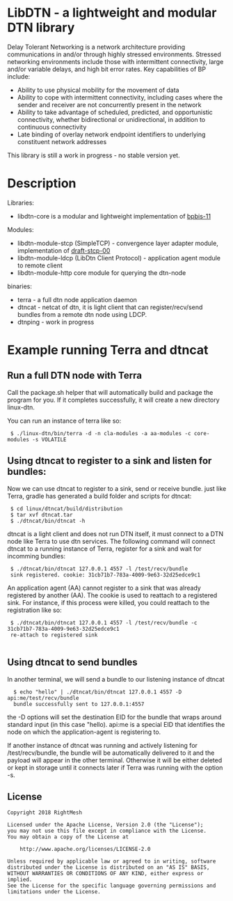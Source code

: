 # LibDTN - a lightweight and modular DTN library

Delay Tolerant Networking is a network architecture providing communications in and/or through highly stressed environments. Stressed networking environments include those with intermittent connectivity, large and/or variable delays, and high bit error rates.  Key capabilities of BP include:

* Ability to use physical mobility for the movement of data
* Ability to cope with intermittent connectivity, including cases where the sender and receiver are not concurrently present in the network
* Ability to take advantage of scheduled, predicted, and opportunistic connectivity, whether bidirectional or unidirectional, in addition to continuous connectivity
* Late binding of overlay network endpoint identifiers to underlying constituent network addresses

This library is still a work in progress - no stable version yet.

# Description

Libraries:
* libdtn-core is a modular and lightweight implementation of [bpbis-11](https://tools.ietf.org/html/draft-ietf-dtn-bpbis-11)

Modules:
* libdtn-module-stcp (SimpleTCP) - convergence layer adapter module, implementation of [draft-stcp-00](https://www.ietf.org/internet-drafts/draft-burleigh-dtn-stcp-00.txt)
* libdtn-module-ldcp (LibDtn Client Protocol) - application agent module to remote client
* libdtn-module-http core module for querying the dtn-node

binaries:
* terra - a full dtn node application daemon
* dtncat - netcat of dtn, it is light client that can register/recv/send bundles from a remote dtn node using LDCP.
* dtnping - work in progress

# Example running Terra and dtncat

## Run a full DTN node with Terra

Call the package.sh helper that will automatically build and package the program for you.
If it completes successfully, it will create a new directory linux-dtn.

You can run an instance of terra like so:

```
 $ ./linux-dtn/bin/terra -d -n cla-modules -a aa-modules -c core-modules -s VOLATILE
```

## Using dtncat to register to a sink and listen for bundles:

Now we can use dtncat to register to a sink, send or receive bundle. just like Terra, gradle has generated a build folder and scripts for dtncat:

```
 $ cd linux/dtncat/build/distribution
 $ tar xvf dtncat.tar 
 $ ./dtncat/bin/dtncat -h
```

dtncat is a light client and does not run DTN itself, it must connect to a DTN node like Terra to use dtn services. The following command will connect
dtncat to a running instance of Terra, register for a sink and wait for incomming bundles:

```
 $ ./dtncat/bin/dtncat 127.0.0.1 4557 -l /test/recv/bundle
 sink registered. cookie: 31cb71b7-783a-4009-9e63-32d25edce9c1

```

An application agent (AA) cannot register to a sink that was already registered by another (AA). The cookie is used to reattach to a registered sink.
For instance, if this process were killed, you could reattach to the registration like so:

```
 $ ./dtncat/bin/dtncat 127.0.0.1 4557 -l /test/recv/bundle -c 31cb71b7-783a-4009-9e63-32d25edce9c1
 re-attach to registered sink
 
```

## Using dtncat to send bundles

In another terminal, we will send a bundle to our listening instance of dtncat 

```
  $ echo "hello" | ./dtncat/bin/dtncat 127.0.0.1 4557 -D api:me/test/recv/bundle
  bundle successfully sent to 127.0.0.1:4557
```

the -D options will set the destination EID for the bundle that wraps around standard input (in this case "hello). api:me is a special EID
that identifies the node on which the application-agent is registering to.

If another instance of dtncat was running and actively listening for /test/recv/bundle, the bundle will be automatically delivered to it
and the payload will appear in the other terminal. Otherwise it will be either deleted or kept in storage until it connects later if Terra 
was running with the option -s.

## License

    Copyright 2018 RightMesh

    Licensed under the Apache License, Version 2.0 (the "License");
    you may not use this file except in compliance with the License.
    You may obtain a copy of the License at

        http://www.apache.org/licenses/LICENSE-2.0

    Unless required by applicable law or agreed to in writing, software
    distributed under the License is distributed on an "AS IS" BASIS,
    WITHOUT WARRANTIES OR CONDITIONS OF ANY KIND, either express or implied.
    See the License for the specific language governing permissions and
    limitations under the License.







